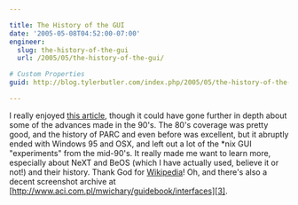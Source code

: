```yaml
---

title: The History of the GUI
date: '2005-05-08T04:52:00-07:00'
engineer:
  slug: the-history-of-the-gui
  url: /2005/05/the-history-of-the-gui/

# Custom Properties
guid: http://blog.tylerbutler.com/index.php/2005/05/the-history-of-the-gui/

---
```


I really enjoyed [this article][1], though it could have gone further in depth
about some of the advances made in the 90's. The 80's coverage was pretty
good, and the history of PARC and even before was excellent, but it abruptly
ended with Windows 95 and OSX, and left out a lot of the *nix GUI
"experiments" from the mid-90's. It really made me want to learn more,
especially about NeXT and BeOS (which I have actually used, believe it or
not!) and their history. Thank God for [Wikipedia][2]! Oh, and there's also a
decent screenshot archive at
[http://www.aci.com.pl/mwichary/guidebook/interfaces][3].

   [1]: http://arstechnica.com/articles/paedia/gui.ars
   [2]: http://www.wikipedia.org
   [3]: http://www.aci.com.pl/mwichary/guidebook/interfaces

